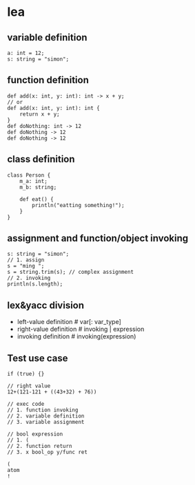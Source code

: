# lea

## variable definition

```lea
a: int = 12;
s: string = "simon";

```

## function definition

```lea
def add(x: int, y: int): int -> x + y;
// or
def add(x: int, y: int): int {
	return x + y;
}
def doNothing: int -> 12
def doNothing -> 12
def doNothing -> 12
```

## class definition

```lea
class Person {
	m_a: int;
	m_b: string;

	def eat() {
		println("eatting something!");
	}
}

```

## assignment and function/object invoking

```lea
s: string = "simon";
// 1. assign
s = "ming ";
s = string.trim(s); // complex assignment
// 2. invoking
println(s.length);

```

## lex&yacc division

-  left-value definition # var[: var_type]
- right-value definition # invoking | expression
-    invoking definition # invoking(expression)

## Test use case

```lea
if (true) {}

// right value
12+(121-121 + ((43+32) + 76))

// exec code
// 1. function invoking
// 2. variable definition
// 3. variable assignment

// bool expression
// 1. (
// 2. function return
// 3. x bool_op y/func ret

(
atom
!

```